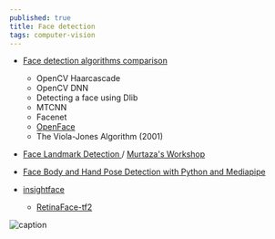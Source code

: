 ```yaml
---
published: true
title: Face detection
tags: computer-vision
---
```

- [Face detection algorithms comparison](http://datahacker.rs/017-face-detection-algorithms-comparison/)
	- OpenCV Haarcascade
    - OpenCV DNN
    - Detecting a face using Dlib
    - MTCNN
    - Facenet
    - [OpenFace](https://cmusatyalab.github.io/openface/)
    - The Viola-Jones Algorithm (2001)

- [Face Landmark Detection ](https://www.youtube.com/watch?v=V9bzew8A1tc) / [Murtaza's Workshop](https://www.youtube.com/c/MurtazasWorkshopRoboticsandAI/videos)

- [Face Body and Hand Pose Detection with Python and Mediapipe](https://www.youtube.com/watch?v=pG4sUNDOZFg)

- [insightface](https://github.com/deepinsight/insightface)
	- [RetinaFace-tf2](https://github.com/StanislasBertrand/RetinaFace-tf2)

![caption](https://raw.githubusercontent.com/deepinsight/insightface/master/resources/facerecognitionfromvideo.PNG) <!-- .element height="50%" width="50% ustify-content="left" -->
